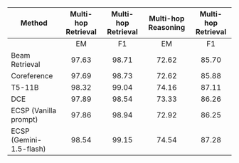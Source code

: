 |        Method            | Multi-hop Retrieval| Multi-hop Retrieval | Multi-hop Reasoning | Multi-hop Retrieval |
|--------------------------|:------------------:|:------------------:|:------------------:|:------------------:|
|                          |        EM        |        F1        |        EM        |        F1        |
| Beam Retrieval           |        97.63        |        98.71        |        72.62        | 85.70 |
| Coreference              |        97.69        |        98.73        |        72.62        | 85.88 |
| T5-11B                   |        98.32        |        99.04        |        74.16        | 87.11 |
| DCE                      |        97.89        |        98.54        |        73.33        | 86.26 |
| ECSP (Vanilla prompt)    |        97.86        |        98.94        |        72.92        | 86.25 |
| ECSP (Gemini-1.5-flash)  |        98.54        |        99.15        |        74.54        | 87.28 |
